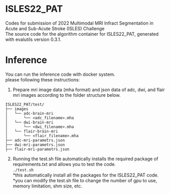 # ISLES22_PAT  
Codes for submission of 2022 Multimodal MRI Infract Segmentation in Acute and Sub-Acute  Stroke (ISLES) Challenge  
The source code for the algorithm container for ISLES22_PAT, generated with evalutils version 0.3.1.  

# Inference  
You can run the inference code with docker system.  
please following these instructions:  
  1. Prepare mri image data (mha format) and json data of adc, dwi, and flair mri images according to the folder structure below.  
  
```
ISLES22_PAT/test/  
├── images  
│   └── adc-brain-mri  
│       └── <adc_filename>.mha  
│   └── dwi-brain-mri  
│       └── <dwi_filename>.mha  
│   └── flair-brain-mri  
│       └── <flair_filename>.mha  
├── adc-mri-parametrs.json  
├── dwi-mri-parametrs.json  
├── flair-mri-parametrs.json  
```  
  2. Running the test.sh file automatically installs the required package of requirements.txt and allows you to test the code.  
  `./test.sh`  
  *this automatically install all the packages for the ISLES22_PAT code.  
  *you can modify the test.sh file to change the number of gpu to use, memory limitation, shm size, etc.  

  
